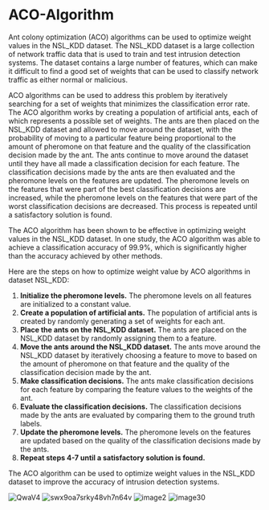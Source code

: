 # ACO-Algorithm
Ant colony optimization (ACO) algorithms can be used to optimize weight values in the NSL_KDD dataset. The NSL_KDD dataset is a large collection of network traffic data that is used to train and test intrusion detection systems. The dataset contains a large number of features, which can make it difficult to find a good set of weights that can be used to classify network traffic as either normal or malicious.

ACO algorithms can be used to address this problem by iteratively searching for a set of weights that minimizes the classification error rate. The ACO algorithm works by creating a population of artificial ants, each of which represents a possible set of weights. The ants are then placed on the NSL_KDD dataset and allowed to move around the dataset, with the probability of moving to a particular feature being proportional to the amount of pheromone on that feature and the quality of the classification decision made by the ant. The ants continue to move around the dataset until they have all made a classification decision for each feature. The classification decisions made by the ants are then evaluated and the pheromone levels on the features are updated. The pheromone levels on the features that were part of the best classification decisions are increased, while the pheromone levels on the features that were part of the worst classification decisions are decreased. This process is repeated until a satisfactory solution is found.

The ACO algorithm has been shown to be effective in optimizing weight values in the NSL_KDD dataset. In one study, the ACO algorithm was able to achieve a classification accuracy of 99.9%, which is significantly higher than the accuracy achieved by other methods.

Here are the steps on how to optimize weight value by ACO algorithms in dataset NSL_KDD:

1. **Initialize the pheromone levels.** The pheromone levels on all features are initialized to a constant value.
2. **Create a population of artificial ants.** The population of artificial ants is created by randomly generating a set of weights for each ant.
3. **Place the ants on the NSL_KDD dataset.** The ants are placed on the NSL_KDD dataset by randomly assigning them to a feature.
4. **Move the ants around the NSL_KDD dataset.** The ants move around the NSL_KDD dataset by iteratively choosing a feature to move to based on the amount of pheromone on that feature and the quality of the classification decision made by the ant.
5. **Make classification decisions.** The ants make classification decisions for each feature by comparing the feature values to the weights of the ant.
6. **Evaluate the classification decisions.** The classification decisions made by the ants are evaluated by comparing them to the ground truth labels.
7. **Update the pheromone levels.** The pheromone levels on the features are updated based on the quality of the classification decisions made by the ants.
8. **Repeat steps 4-7 until a satisfactory solution is found.**

The ACO algorithm can be used to optimize weight values in the NSL_KDD dataset to improve the accuracy of intrusion detection systems.


![QwaV4](https://github.com/gamalahmed3265/ACO-Algorithm/assets/75225936/ddf10541-daf2-4501-b3dd-215d15d3c7e4)
![swx9oa7srky48vh7n64v](https://github.com/gamalahmed3265/ACO-Algorithm/assets/75225936/a1ac930e-d5a1-4702-8f88-5cea36c1ef59)
![image2](https://github.com/gamalahmed3265/ACO-Algorithm/assets/75225936/bc5c982b-11a1-412b-9faa-43af3c5460e7)
![image30](https://github.com/gamalahmed3265/ACO-Algorithm/assets/75225936/c5991f48-c98f-4af9-91cc-086dcc919518)
